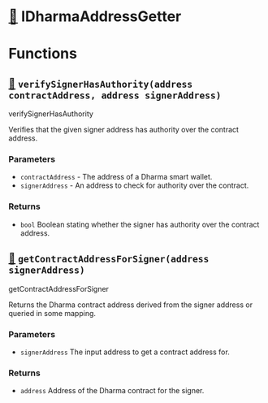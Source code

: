 # [🔗](/contracts/interfaces/IDharmaAddressGetter.sol#L3) IDharmaAddressGetter

# Functions

## [🔗](/contracts/interfaces/IDharmaAddressGetter.sol#L4) `verifySignerHasAuthority(address contractAddress, address signerAddress)`

verifySignerHasAuthority

Verifies that the given signer address has authority over the contract address.

### Parameters

- `contractAddress` - The address of a Dharma smart wallet.
- `signerAddress` - An address to check for authority over the contract.

### Returns

- `bool` Boolean stating whether the signer has authority over the contract address.

## [🔗](/contracts/interfaces/IDharmaAddressGetter.sol#L15) `getContractAddressForSigner(address signerAddress)`

getContractAddressForSigner

Returns the Dharma contract address derived from the signer address or queried in some mapping.

### Parameters

- `signerAddress` The input address to get a contract address for.

### Returns

- `address` Address of the Dharma contract for the signer.
